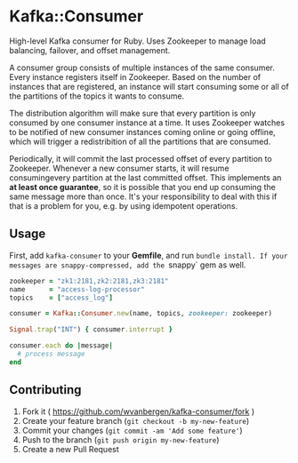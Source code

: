 # Kafka::Consumer

High-level Kafka consumer for Ruby. Uses Zookeeper to manage load balancing, failover, and offset management.

A consumer group consists of multiple instances of the same consumer. Every instance registers itself in
Zookeeper. Based on the number of instances that are registered, an instance will start consuming some or
all of the partitions of the topics it wants to consume.

The distribution algorithm will make sure that every partition is only consumed by one consumer
instance at a time. It uses Zookeeper watches to be notified of new consumer instances coming
online or going offline, which will trigger a redistribition of all the partitions that are consumed.

Periodically, it will commit the last processed offset of every partition to Zookeeper. Whenever a
new consumer starts, it will resume consumingevery partition at the last committed offset. This implements
an **at least once guarantee**, so it is possible that you end up consuming the same message more than once.
It's your responsibility to deal with this if that is a problem for you, e.g. by using idempotent operations.

## Usage

First, add `kafka-consumer` to your **Gemfile**, and run `bundle install.
If your messages are snappy-compressed, add the `snappy` gem as well.

``` ruby
zookeeper = "zk1:2181,zk2:2181,zk3:2181"
name      = "access-log-processor"
topics    = ["access_log"]

consumer = Kafka::Consumer.new(name, topics, zookeeper: zookeeper)

Signal.trap("INT") { consumer.interrupt }

consumer.each do |message|
  # process message
end
```

## Contributing

1. Fork it ( https://github.com/wvanbergen/kafka-consumer/fork )
2. Create your feature branch (`git checkout -b my-new-feature`)
3. Commit your changes (`git commit -am 'Add some feature'`)
4. Push to the branch (`git push origin my-new-feature`)
5. Create a new Pull Request
